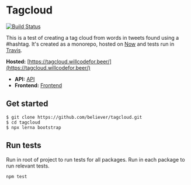 # Tagcloud

[![Build Status](https://travis-ci.com/believer/tagcloud.svg?branch=master)](https://travis-ci.com/believer/tagcloud)

This is a test of creating a tag cloud from words in tweets found using a #hashtag. It's created as a monorepo, hosted on [Now](https://zeit.co/now) and tests run in [Travis](https://travis-ci.com/believer/tagcloud).

**Hosted:**
[https://tagcloud.willcodefor.beer/](https://tagcloud.willcodefor.beer/)

- **API:** [API](https://github.com/believer/tagcloud/tree/master/packages/api)
- **Frontend:** [Frontend](https://github.com/believer/tagcloud/tree/master/packages/frontend)

## Get started

```
$ git clone https://github.com/believer/tagcloud.git
$ cd tagcloud
$ npx lerna bootstrap
```

## Run tests

Run in root of project to run tests for all packages. Run in each package to run relevant tests.

```
npm test
```
